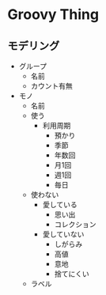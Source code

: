 # Groovy Thing

## モデリング

- グループ
  - 名前
  - カウント有無
- モノ
  - 名前
  - 使う
    - 利用周期
      - 預かり
      - 季節
      - 年数回
      - 月1回
      - 週1回
      - 毎日
  - 使わない
    - 愛している
      - 思い出
      - コレクション
    - 愛していない
      - しがらみ
      - 高値
      - 意地
      - 捨てにくい
  - ラベル
